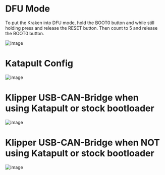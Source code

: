 # DFU Mode

To put the Kraken into DFU mode, hold the BOOT0 button and while still holding press and release the RESET button. Then count to 5 and release the BOOT0 button.

![image](https://github.com/Esoterical/voron_canbus/assets/124253477/60c2859e-1c49-45be-b47c-d1642743ff9a)


# Katapult Config

![image](https://github.com/Esoterical/voron_canbus/assets/124253477/42a4f43f-5f52-468b-a8dc-1a8dce937ea7)

# Klipper USB-CAN-Bridge when using Katapult or stock bootloader

![image](https://github.com/Esoterical/voron_canbus/assets/124253477/ac4cbd8f-cfd9-4def-89ae-bf1c6a31c488)

# Klipper USB-CAN-Bridge when **NOT** using Katapult or stock bootloader

![image](https://github.com/Esoterical/voron_canbus/assets/124253477/2d638a7f-2a24-4f37-8d0b-59ced362df84)


